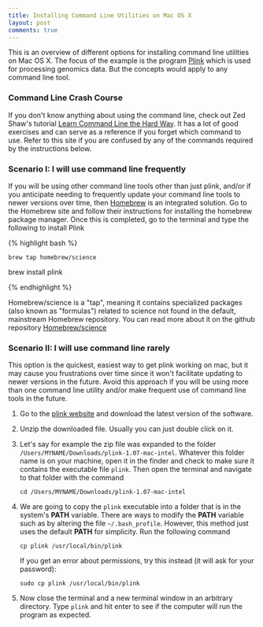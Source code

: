 ```yaml
---
title: Installing Command Line Utilities on Mac OS X
layout: post
comments: true
---
```


This is an overview of different options for installing command line utilities on Mac OS X. The focus of the example is the program [Plink](http://pngu.mgh.harvard.edu/~purcell/plink/download.shtml) which is used for processing genomics data. But the concepts would apply to any command line tool.

### Command Line Crash Course
If you don't know anything about using the command line, check out Zed Shaw's tutorial [Learn Command Line the Hard Way](http://cli.learncodethehardway.org/book/). It has a lot of good exercises and can serve as a reference if you forget which command to use. Refer to this site if you are confused by any of the commands required by the instructions below.

### Scenario I: I will use command line frequently
If you will be using other command line tools other than just plink, and/or if you anticipate needing to frequently update your command line tools to newer versions over time, then [Homebrew](http://brew.sh/) is an integrated solution. Go to the Homebrew site and follow their instructions for installing the homebrew package manager. Once this is completed, go to the terminal and type the following to install Plink

{% highlight bash %}

    brew tap homebrew/science
brew install plink

{% endhighlight %}

Homebrew/science is a "tap", meaning it contains specialized packages (also known as "formulas") related to science not found in the default, mainstream Homebrew repository. You can read more about it on the github repository [Homebrew/science](https://github.com/Homebrew/homebrew-science/blob/master/README.md)

### Scenario II: I will use command line rarely
This option is the quickest, easiest way to get plink working on mac, but it may cause you frustrations over time since it won't facilitate updating to newer versions in the future. Avoid this approach if you will be using more than one command line utility and/or make frequent use of command line tools in the future.

1. Go to the [plink website](http://pngu.mgh.harvard.edu/~purcell/plink/download.shtml) and download the latest version of the software.
2. Unzip the downloaded file. Usually you can just double click on it. 
3. Let's say for example the zip file was expanded to the folder `/Users/MYNAME/Downloads/plink-1.07-mac-intel`. Whatever this folder name is on your machine, open it in the finder and check to make sure it contains the executable file `plink`. Then open the terminal and navigate to that folder with the command
    
    ``cd /Users/MYNAME/Downloads/plink-1.07-mac-intel``

4. We are going to copy the `plink` executable into a folder that is in the system's **PATH** variable. There are ways to modify the **PATH** variable such as by altering the file `~/.bash_profile`. However, this method just uses the default **PATH** for simplicity. Run the following command
    
    ``cp plink /usr/local/bin/plink``

    If you get an error about permissions, try this instead (it will ask for your password):

    ``sudo cp plink /usr/local/bin/plink``


5. Now close the terminal and a new terminal window in an arbitrary directory. Type `plink` and hit enter to see if the computer will run the program as expected.





























